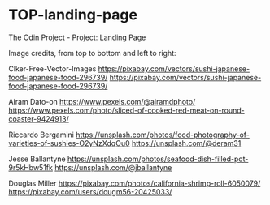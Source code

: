 # TOP-landing-page
The Odin Project - Project: Landing Page

Image credits, from top to bottom and left to right: 


Clker-Free-Vector-Images 
https://pixabay.com/vectors/sushi-japanese-food-japanese-food-296739/
https://pixabay.com/vectors/sushi-japanese-food-japanese-food-296739/

Airam Dato-on 
https://www.pexels.com/@airamdphoto/ 
https://www.pexels.com/photo/sliced-of-cooked-red-meat-on-round-coaster-9424913/

Riccardo Bergamini
https://unsplash.com/photos/food-photography-of-varieties-of-sushies-O2yNzXdqOu0 
https://unsplash.com/@deram31

Jesse Ballantyne
https://unsplash.com/photos/seafood-dish-filled-pot-9r5kHbw51fk
https://unsplash.com/@jballantyne

Douglas Miller
https://pixabay.com/photos/california-shrimp-roll-6050079/
https://pixabay.com/users/dougm56-20425033/ 